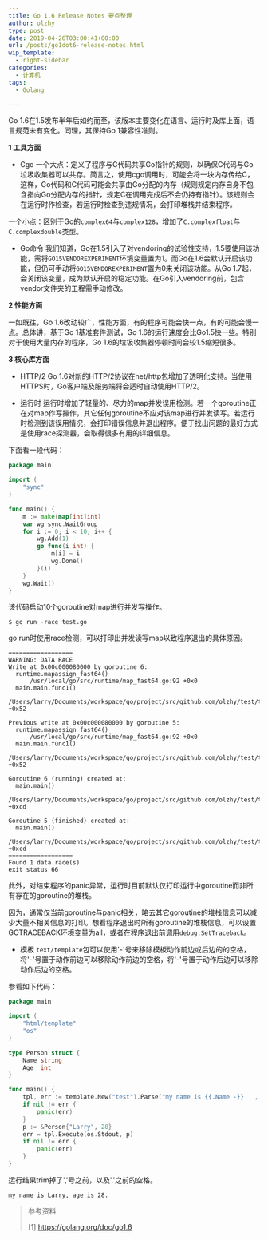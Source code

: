 ```yaml
---
title: Go 1.6 Release Notes 要点整理
author: olzhy
type: post
date: 2019-04-26T03:00:41+00:00
url: /posts/go1dot6-release-notes.html
wip_template:
  - right-sidebar
categories:
  - 计算机
tags:
  - Golang

---
```

Go 1.6在1.5发布半年后如约而至，该版本主要变化在语言、运行时及库上面，语言规范未有变化。同理，其保持Go 1兼容性准则。

**1 工具方面**

  * Cgo
一个大点：定义了程序与C代码共享Go指针的规则，以确保C代码与Go垃圾收集器可以共存。简言之，使用cgo调用时，可能会将一块内存传给C，这样，Go代码和C代码可能会共享由Go分配的内存（规则规定内存自身不包含指向Go分配内存的指针，规定C在调用完成后不会仍持有指针）。该规则会在运行时作检查，若运行时检查到违规情况，会打印堆栈并结束程序。
  
一个小点：区别于Go的`complex64`与`complex128`，增加了`C.complexfloat`与`C.complexdouble`类型。

  * Go命令
我们知道，Go在1.5引入了对vendoring的试验性支持，1.5要使用该功能，需将`GO15VENDOREXPERIMENT`环境变量置为1。而Go在1.6会默认开启该功能，但仍可手动将`GO15VENDOREXPERIMENT`置为0来关闭该功能。从Go 1.7起，会关闭该变量，成为默认开启的稳定功能。在Go引入vendoring前，包含vendor文件夹的工程需手动修改。

**2 性能方面**
  
一如既往，Go 1.6改动较广，性能方面，有的程序可能会快一点，有的可能会慢一点。总体讲，基于Go 1基准套件测试，Go 1.6的运行速度会比Go1.5快一些。特别对于使用大量内存的程序，Go 1.6的垃圾收集器停顿时间会较1.5缩短很多。

**3 核心库方面**

  * HTTP/2
Go 1.6对新的HTTP/2协议在net/http包增加了透明化支持。当使用HTTPS时，Go客户端及服务端将会适时自动使用HTTP/2。

  * 运行时
运行时增加了轻量的、尽力的map并发误用检测。若一个goroutine正在对map作写操作，其它任何goroutine不应对该map进行并发读写。若运行时检测到该误用情况，会打印错误信息并退出程序。便于找出问题的最好方式是使用race探测器，会取得很多有用的详细信息。
  
下面看一段代码：

```go
package main

import (
    "sync"
)

func main() {
    m := make(map[int]int)
    var wg sync.WaitGroup
    for i := 0; i < 10; i++ {
        wg.Add(1)
        go func(i int) {
            m[i] = i
            wg.Done()
        }(i)
    }
    wg.Wait()
}
```

该代码启动10个goroutine对map进行并发写操作。

```shell
$ go run -race test.go
```

go run时使用race检测，可以打印出并发读写map以致程序退出的具体原因。

```
==================
WARNING: DATA RACE
Write at 0x00c000080000 by goroutine 6:
  runtime.mapassign_fast64()
      /usr/local/go/src/runtime/map_fast64.go:92 +0x0
  main.main.func1()
      /Users/larry/Documents/workspace/go/project/src/github.com/olzhy/test/test.go:13 +0x52

Previous write at 0x00c000080000 by goroutine 5:
  runtime.mapassign_fast64()
      /usr/local/go/src/runtime/map_fast64.go:92 +0x0
  main.main.func1()
      /Users/larry/Documents/workspace/go/project/src/github.com/olzhy/test/test.go:13 +0x52

Goroutine 6 (running) created at:
  main.main()
      /Users/larry/Documents/workspace/go/project/src/github.com/olzhy/test/test.go:12 +0xcd

Goroutine 5 (finished) created at:
  main.main()
      /Users/larry/Documents/workspace/go/project/src/github.com/olzhy/test/test.go:12 +0xcd
==================
Found 1 data race(s)
exit status 66
```

此外，对结束程序的panic异常，运行时目前默认仅打印运行中goroutine而非所有存在的goroutine的堆栈。
  
因为，通常仅当前goroutine与panic相关，略去其它goroutine的堆栈信息可以减少大量不相关信息的打印。想看程序退出时所有goroutine的堆栈信息，可以设置GOTRACEBACK环境变量为all，或者在程序退出前调用`debug.SetTraceback`。

  * 模板
`text/template`包可以使用'-'号来移除模板动作前边或后边的的空格，将'-'号置于动作前边可以移除动作前边的空格，将'-'号置于动作后边可以移除动作后边的空格。
  
参看如下代码：

```go
package main

import (
    "html/template"
    "os"
)

type Person struct {
    Name string
    Age  int
}

func main() {
    tpl, err := template.New("test").Parse("my name is {{.Name -}}   , age is {{.Age -}}  .")
    if nil != err {
        panic(err)
    }
    p := &Person{"Larry", 28}
    err = tpl.Execute(os.Stdout, p)
    if nil != err {
        panic(err)
    }
}
```

运行结果trim掉了','号之前，以及'.'之前的空格。

```
my name is Larry, age is 28.
```

> 参考资料
>
> [1]&nbsp;<a href="https://golang.org/doc/go1.6" target="blank">https://golang.org/doc/go1.6</a>